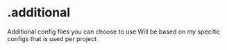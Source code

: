 # .additional

Additional config files you can choose to use
Will be based on my specific configs that is used per project
